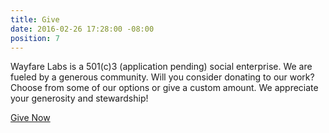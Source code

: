 ```yaml
---
title: Give
date: 2016-02-26 17:28:00 -08:00
position: 7
---
```


Wayfare Labs is a 501(c)3 (application pending) social enterprise. We are fueled by a generous community. Will you consider donating to our work? Choose from some of our options or give a custom amount. We appreciate your generosity and stewardship!

<a href="https://wayfarelabs.givingfuel.com/general-fund" class="button huge">Give Now</a>
